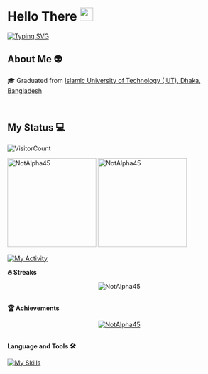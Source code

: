 <h1>Hello There <img src = "https://raw.githubusercontent.com/MartinHeinz/MartinHeinz/master/wave.gif" width = 30px></h1>

[![Typing SVG](https://readme-typing-svg.herokuapp.com?font=Fira+Code&size=18&duration=2000&pause=1000&multiline=true&width=435&lines=An+explorer+at+heart+❤;Qustioning+existence+3.0+🤔)](https://git.io/typing-svg)


## About Me 👽

🎓 Graduated from <a href="https://www.iutoic-dhaka.edu/">Islamic University of Technology (IUT), Dhaka, Bangladesh</a>

<br>

## My Status 💻

![VisitorCount](https://profile-counter.glitch.me/NotAlpha45/count.svg)

<p><img height="200em" src="https://github-readme-stats.vercel.app/api?username=NotAlpha45&hide_border=true&count_private=true&show_icons=true&theme=codeSTACKr" alt="NotAlpha45"/>
<img height="200em" src="https://github-readme-stats.vercel.app/api/top-langs?username=NotAlpha45&show_icons=true&locale=en&layout=compact&hide_border=true&theme=codeSTACKr" alt="NotAlpha45"/></p>

[![My Activity](https://github-readme-activity-graph.vercel.app/graph?username=NotAlpha45&theme=dracula)](https://github.com/ashutosh00710/github-readme-activity-graph)


<p>
  <summary><b>🔥 Streaks</b></summary>
<p align="center"><img src="https://github-readme-streak-stats.herokuapp.com/?user=NotAlpha45&theme=black-ice&hide_border=true&stroke=0000&background=0D1117&ring=e05397&fire=e05397&currStreakLabel=e05397" alt="NotAlpha45" /></p>

<br>
  
<summary><b>🏆 Achievements</b></summary>
<p align="center"> <a href="https://github.com/NotAlpha45"><img src="https://github-profile-trophy.vercel.app/?username=NotAlpha45&margin-w=5&theme=radical" alt="NotAlpha45" /></a> </p>

<br>

<summary><b>Language and Tools 🛠</b></summary>

[![My Skills](https://skillicons.dev/icons?i=typescript,react,svelte,nodejs,express,html,css,sass,tailwind,bootstrap,jest,python,sklearn,pytorch,tensorflow,fastapi,django,anaconda,selenium,java,bash,powershell,mysql,figma,git,github,latex,windows,linux,docker,mongodb,firebase,p5js&theme=dark)](https://skillicons.dev)

</p>


